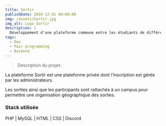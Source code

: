 ```yaml
---
title: Sortir
publishDate: 2019-12-01 00:00:00
img: /assets/Sortir.jpg
img_alt: Logo Sortir
description: |
  Développement d'une plateforme commune entre les étudiants de différents campus pour organiser des sorties.
tags:
  - Dev
  - Pair programming
  - Backend
---
```


> Description du projet.

La plateforme Sortir est une plateforme privée dont l’inscription est gérée par les administrateurs.

Les sorties ainsi que les participants sont rattachés à un campus pour permettre une organisation
géographique des sorties.

### Stack utilisée

PHP | MySQL | HTML | CSS | Discord